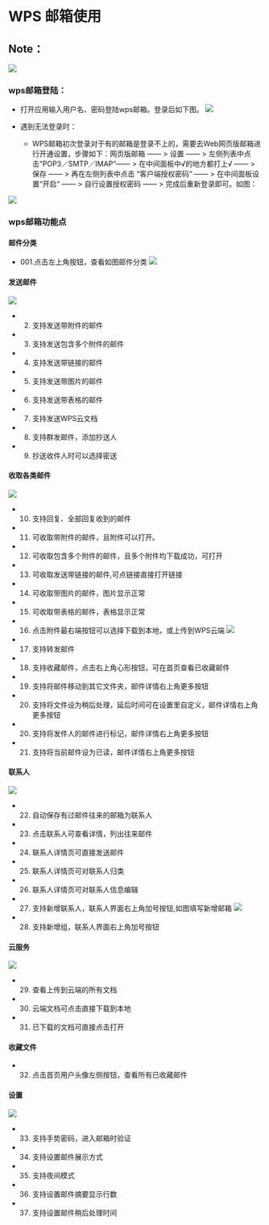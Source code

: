 # WPS 邮箱使用
## Note：  
 ![](../pic/soft/wps-email.png)

### wps邮箱登陆：  
- 打开应用输入用户名、密码登陆wps邮箱。登录后如下图。
 ![](../pic/soft/tmp_4543-Screenshot_2016-12-27-15-54-231526350674.png) 
 
- 遇到无法登录时：
  - WPS邮箱初次登录对于有的邮箱是登录不上的，需要去Web网页版邮箱进行开通设置，步骤如下：网页版邮箱 —— > 设置 —— > 左侧列表中点击“POP3／SMTP／IMAP“—— > 在中间面板中√的地方都打上√ —— > 保存 —— > 再在左侧列表中点击 “客户端授权密码“ —— > 在中间面板设置“开启“  —— > 自行设置授权密码 —— > 完成后重新登录即可。如图：
  
 ![](../pic/soft/tmp_4426-Screenshot_2017-01-05-11-17-56-464580284.png)

### wps邮箱功能点

#### 邮件分类
- 001.点击左上角按钮，查看如图邮件分类
![](../pic/soft/using-instractions-pic/wps_type.png)

#### 发送邮件
![](../pic/soft/wps_send.png)
- 002. 支持发送带附件的邮件
- 003. 支持发送包含多个附件的邮件
- 004. 支持发送带链接的邮件
- 005. 支持发送带图片的邮件
- 006. 支持发送带表格的邮件
- 007. 支持发送WPS云文档
- 008. 支持群发邮件，添加抄送人
- 009. 抄送收件人时可以选择密送

#### 收取各类邮件
![](../pic/soft/wps_get.png)
- 010.  支持回复、全部回复收到的邮件
- 011. 可收取带附件的邮件，且附件可以打开。
- 012. 可收取包含多个附件的邮件，且多个附件均下载成功，可打开
- 013. 可收取发送带链接的邮件,可点链接直接打开链接
- 014. 可收取带图片的邮件，图片显示正常
- 015. 可收取带表格的邮件，表格显示正常
- 016. 点击附件最右端按钮可以选择下载到本地，或上传到WPS云端
![](../pic/soft/wps_download.png)
- 017. 支持转发邮件
- 018. 支持收藏邮件，点击右上角心形按钮，可在首页查看已收藏邮件
- 019. 支持将邮件移动到其它文件夹，邮件详情右上角更多按钮
- 020. 支持将文件设为稍后处理，延后时间可在设置里自定义，邮件详情右上角更多按钮
- 020. 支持将发件人的邮件进行标记，邮件详情右上角更多按钮
- 021. 支持将当前邮件设为已读，邮件详情右上角更多按钮

#### 联系人
![](../pic/soft/wps_connect.png)
- 022. 自动保存有过邮件往来的邮箱为联系人
- 023. 点击联系人可查看详情，列出往来邮件
- 024. 联系人详情页可直接发送邮件
- 025. 联系人详情页可对联系人归类
- 026. 联系人详情页可对联系人信息编辑
- 027. 支持新增联系人，联系人界面右上角加号按钮,如图填写新增邮箱
![](../pic/soft/wps_new.png)
- 028. 支持新增组，联系人界面右上角加号按钮

#### 云服务
![](../pic/soft/wps_cloud.png)
- 029. 查看上传到云端的所有文档
- 030. 云端文档可点击直接下载到本地
- 031. 已下载的文档可直接点击打开

#### 收藏文件
- 032. 点击首页用户头像左侧按钮，查看所有已收藏邮件

#### 设置
![](../pic/soft/wps_setting.png)
- 033. 支持手势密码，进入邮箱时验证
- 034. 支持设置邮件展示方式
- 035. 支持夜间模式
- 036. 支持设置邮件摘要显示行数
- 037. 支持设置邮件稍后处理时间
